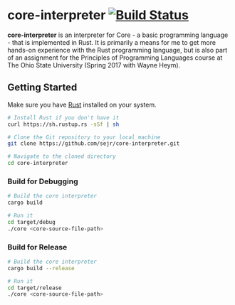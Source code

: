 # core-interpreter [![Build Status](https://travis-ci.org/sejr/core-interpreter.svg?branch=master)](https://travis-ci.org/sejr/core-interpreter)

**core-interpreter** is an interpreter for Core - a basic programming language - that is implemented in Rust. It is primarily a means for me to get more hands-on experience with the Rust programming language, but is also part of an assignment for the Principles of Programming Languages course at The Ohio State University (Spring 2017 with Wayne Heym).

## Getting Started

Make sure you have [Rust](https://rust-lang.org) installed on your system.

``` bash
# Install Rust if you don't have it
curl https://sh.rustup.rs -sSf | sh

# Clone the Git repository to your local machine
git clone https://github.com/sejr/core-interpreter.git

# Navigate to the cloned directory
cd core-interpreter
```

### Build for Debugging

``` bash
# Build the core interpreter
cargo build

# Run it
cd target/debug
./core <core-source-file-path>
```

### Build for Release

```bash
# Build the core interpreter
cargo build --release

# Run it
cd target/release
./core <core-source-file-path>
```
